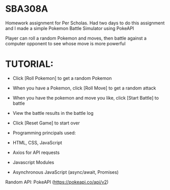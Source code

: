 # SBA308A
Homework assignment for Per Scholas.
Had two days to do this assignment and I made a simple Pokemon Battle Simulator using PokeAPI


Player can roll a random Pokemon and moves, then battle against a computer opponent to see whose move is more powerful


# TUTORIAL:
- Click [Roll Pokemon] to get a random Pokemon
- When you have a Pokemon, click [Roll Move] to get a random attack
- When you have the pokemon and move you like, click [Start Battle] to battle 
- View the battle results in the battle log
- Click [Reset Game] to start over

- Programming principals used:
- HTML, CSS, JavaScript
- Axios for API requests
- Javascript Modules
- Asynchronous JavaScript (async/await, Promises)


Random API: PokeAPI (https://pokeapi.co/api/v2)

